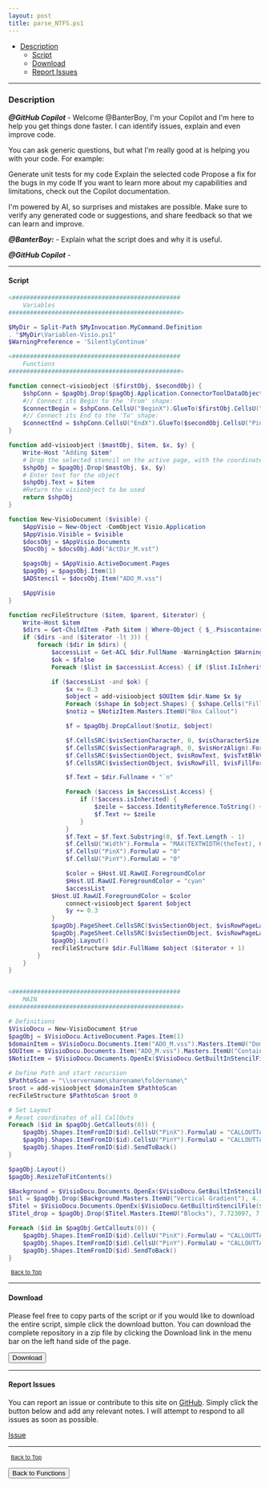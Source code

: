 ```yaml
---
layout: post
title: parse_NTFS.ps1
---
```


- [Description](#description)
  - [Script](#script)
  - [Download](#download)
  - [Report Issues](#report-issues)

---

### Description

**_@GitHub Copilot_** - Welcome @BanterBoy, I'm your Copilot and I'm here to help you get things done faster. I can identify issues, explain and even improve code.

You can ask generic questions, but what I'm really good at is helping you with your code. For example:

Generate unit tests for my code
Explain the selected code
Propose a fix for the bugs in my code
If you want to learn more about my capabilities and limitations, check out the Copilot documentation.

I'm powered by AI, so surprises and mistakes are possible. Make sure to verify any generated code or suggestions, and share feedback so that we can learn and improve.

**_@BanterBoy:_** - Explain what the script does and why it is useful.

**_@GitHub Copilot_** -

---

#### Script

```powershell
<###############################################
	Variables
################################################>

$MyDir = Split-Path $MyInvocation.MyCommand.Definition
. "$MyDir\Variablen-Visio.ps1"
$WarningPreference = 'SilentlyContinue'

<###############################################
	Functions
################################################>

function connect-visioobject ($firstObj, $secondObj) {
    $shpConn = $pagObj.Drop($pagObj.Application.ConnectorToolDataObject, 0, 0)
    #// Connect its Begin to the 'From' shape:
    $connectBegin = $shpConn.CellsU("BeginX").GlueTo($firstObj.CellsU("PinX"))
    #// Connect its End to the 'To' shape:
    $connectEnd = $shpConn.CellsU("EndX").GlueTo($secondObj.CellsU("PinX"))
}

function add-visioobject ($mastObj, $item, $x, $y) {
    Write-Host "Adding $item"
    # Drop the selected stencil on the active page, with the coordinates x, y
    $shpObj = $pagObj.Drop($mastObj, $x, $y)
    # Enter text for the object
    $shpObj.Text = $item
    #Return the visioobject to be used
    return $shpObj
}

function New-VisioDocument ($visible) {
	$AppVisio = New-Object -ComObject Visio.Application
	$AppVisio.Visible = $visible
	$docsObj = $AppVisio.Documents
	$DocObj = $docsObj.Add("ActDir_M.vst")

	$pagsObj = $AppVisio.ActiveDocument.Pages
	$pagObj = $pagsObj.Item(1)
	$ADStencil = $docsObj.Item("ADO_M.vss")

	$AppVisio
}

function recFileStructure ($item, $parent, $iterator) {
	Write-Host $item
	$dirs = Get-ChildItem -Path $item | Where-Object { $_.Psiscontainer }
	if ($dirs -and ($iterator -lt 3)) {
		foreach ($dir in $dirs) {
			$accessList = Get-ACL $dir.FullName -WarningAction $WarningPreference
			$ok = $false
			Foreach ($list in $accessList.Access) { if ($list.IsInherited -eq $false) { $ok = $true } }

			if ($accessList -and $ok) {
				$x += 0.3
				$object = add-visioobject $OUItem $dir.Name $x $y
				Foreach ($shape in $object.Shapes) { $shape.Cells("FillForegnd").FormulaU = "RGB(255,0,0)" }
				$notiz = $NotizItem.Masters.ItemU("Box Callout")

				$f = $pagObj.DropCallout($notiz, $object)

				$f.CellsSRC($visSectionCharacter, 0, $visCharacterSize).FormulaU = "6 pt"
				$f.CellsSRC($visSectionParagraph, 0, $visHorzAlign).FormulaU = "0"
				$f.CellsSRC($visSectionObject, $visRowText, $visTxtBlkVerticalAlign).FormulaU = "0"
				$f.CellsSRC($visSectionObject, $visRowFill, $visFillForegnd).FormulaU = "THEMEGUARD(MSOTINT(THEME(""AccentColor4""),80))"

				$f.Text = $dir.Fullname + "`n"

				Foreach ($access in $accessList.Access) {
					if (!$access.isInherited) {
						$zeile = $access.IdentityReference.ToString() + " | " + $access.FileSystemRights.ToString() + "`n"
						$f.Text += $zeile
					}
				}
				$f.Text = $f.Text.Substring(0, $f.Text.Length - 1)
				$f.CellsU("Width").Formula = "MAX(TEXTWIDTH(theText), 6 * Char.Size)"
				$f.CellsU("PinX").FormulaU = "0"
				$f.CellsU("PinY").FormulaU = "0"

				$color = $Host.UI.RawUI.ForegroundColor
				$Host.UI.RawUI.ForegroundColor = "cyan"
				$accessList
		 	$Host.UI.RawUI.ForegroundColor = $color
				connect-visioobject $parent $object
				$y += 0.3
			}
			$pagObj.PageSheet.CellsSRC($visSectionObject, $visRowPageLayout, $visPLOPlaceStyle).FormulaForceU = "7"
			$pagObj.PageSheet.CellsSRC($visSectionObject, $visRowPageLayout, $visPLORouteStyle).FormulaForceU = "3"
			$pagObj.Layout()
			recFileStructure $dir.FullName $object ($iterator + 1)
		}
	}
}


<###############################################
	MAIN
################################################>

# Definitions
$VisioDocu = New-VisioDocument $true
$pagObj = $VisioDocu.ActiveDocument.Pages.Item(1)
$domainItem = $VisioDocu.Documents.Item("ADO_M.vss").Masters.ItemU("Domain")
$OUItem = $VisioDocu.Documents.Item("ADO_M.vss").Masters.ItemU("Container")   # 'Folder'
$NotizItem = $VisioDocu.Documents.OpenEx($VisioDocu.GetBuiltInStencilFile($visBuiltinStencilCallouts, $visMSDefault), $visOpenHidden) # CallOut

# Define Path and start recursion
$PathtoScan = "\\servername\sharename\foldername\"
$root = add-visioobject $domainItem $PathtoScan
recFileStructure $PathtoScan $root 0

# Set Layout
# Reset coordinates of all CallOuts
Foreach ($id in $pagObj.GetCallouts(0)) {
	$pagObj.Shapes.ItemFromID($id).CellsU("PinX").FormulaU = "CALLOUTTARGETREF()!PinX + 2"
	$pagObj.Shapes.ItemFromID($id).CellsU("PinY").FormulaU = "CALLOUTTARGETREF()!PinY + 1"
	$pagObj.Shapes.ItemFromID($id).SendToBack()
}

$pagObj.Layout()
$pagObj.ResizeToFitContents()

$Background = $VisioDocu.Documents.OpenEx($VisioDocu.GetBuiltInStencilFile($visBuiltinStencilBackgrounds, $visMSDefault), $visOpenHidden)
$nil = $pagObj.Drop($Background.Masters.ItemU("Vertical Gradient"), 4.133858, 5.850394)
$Titel = $VisioDocu.Documents.OpenEx($VisioDocu.GetBuiltinStencilFile($visBuiltinStencilBorders, $visMSDefault), $visOpenHidden)
$Titel_drop = $pagObj.Drop($Titel.Masters.ItemU("Blocks"), 7.723097, 7.46063)

Foreach ($id in $pagObj.GetCallouts(0)) {
	$pagObj.Shapes.ItemFromID($id).CellsU("PinX").FormulaU = "CALLOUTTARGETREF()!PinX + 2"
	$pagObj.Shapes.ItemFromID($id).CellsU("PinY").FormulaU = "CALLOUTTARGETREF()!PinY + 1"
	$pagObj.Shapes.ItemFromID($id).SendToBack()
}
```

<span style="font-size:11px;"><a href="#"><i class="fas fa-caret-up" aria-hidden="true" style="color: white; margin-right:5px;"></i>Back to Top</a></span>

---

#### Download

Please feel free to copy parts of the script or if you would like to download the entire script, simple click the download button. You can download the complete repository in a zip file by clicking the Download link in the menu bar on the left hand side of the page.

<button class="btn" type="submit" onclick="window.open('/PowerShell/functions/parse_NTFS.ps1')">
    <i class="fa fa-cloud-download-alt">
    </i>
        Download
</button>

---

#### Report Issues

You can report an issue or contribute to this site on <a href="https://github.com/BanterBoy/scripts-blog/issues">GitHub</a>. Simply click the button below and add any relevant notes. I will attempt to respond to all issues as soon as possible.

<!-- Place this tag where you want the button to render. -->

<a class="github-button" href="https://github.com/BanterBoy/scripts-blog/issues/new?title=parse_NTFS.ps1&body=There is a problem with this function. Please find details below." data-show-count="true" aria-label="Issue BanterBoy/scripts-blog on GitHub">Issue</a>

---

<span style="font-size:11px;"><a href="#"><i class="fas fa-caret-up" aria-hidden="true" style="color: white; margin-right:5px;"></i>Back to Top</a></span>

<a href="/menu/_pages/functions.html">
    <button class="btn">
        <i class='fas fa-reply'>
        </i>
            Back to Functions
    </button>
</a>

[1]: http://ecotrust-canada.github.io/markdown-toc
[2]: https://github.com/googlearchive/code-prettify
